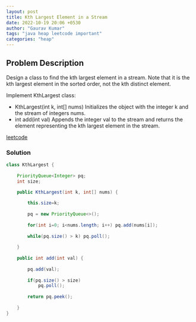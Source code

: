 ```yaml
---
layout: post
title: Kth Largest Element in a Stream
date: 2022-10-19 20:06 +0530
author: "Gaurav Kumar"
tags: "java heap leetcode important"
categories: "heap"
---
```


## Problem Description

Design a class to find the kth largest element in a stream. Note that it is the kth largest element in the sorted order, not the kth distinct element.

Implement KthLargest class:

- KthLargest(int k, int[] nums) Initializes the object with the integer k and the stream of integers nums.
- int add(int val) Appends the integer val to the stream and returns the element representing the kth largest element in the stream.

[leetcode](https://leetcode.com/problems/find-median-from-data-stream/)

### Solution

```java
class KthLargest {
    
    PriorityQueue<Integer> pq;
    int size;

    public KthLargest(int k, int[] nums) {
        
        this.size=k;
        
        pq = new PriorityQueue<>();
        
        for(int i=0; i<nums.length; i++) pq.add(nums[i]);
        
        while(pq.size() > k) pq.poll();
        
    }
    
    public int add(int val) {
        
        pq.add(val);
        
        if(pq.size() > size)
            pq.poll();
        
        return pq.peek();
        
    }
}
```

